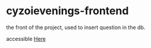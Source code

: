# cyzoievenings-frontend

the front of the project, used to insert question in the db.

accessible [Here](https://cyzoievenings-questions.herokuapp.com)
